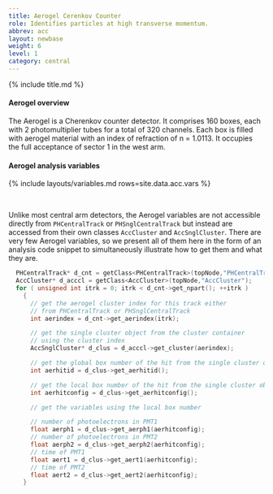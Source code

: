```yaml
---
title: Aerogel Cerenkov Counter
role: Identifies particles at high transverse momentum.
abbrev: acc
layout: newbase
weight: 6
level: 1
category: central
---
```


{% include title.md %}

#### Aerogel overview

The Aerogel is a Cherenkov counter detector.  It comprises 160 boxes, each with 2
photomultiplier tubes for a total of 320 channels.  Each box is filled with aerogel
material with an index of refraction of n = 1.0113.  It occupies the full acceptance of
sector 1 in the west arm.



#### Aerogel analysis variables

{% include layouts/variables.md rows=site.data.acc.vars %}

<br>

Unlike most central arm detectors, the Aerogel variables are not accessible directly from
`PHCentralTrack` or `PHSnglCentralTrack` but instead are accessed from their own classes
`AccCluster` and `AccSnglCluster`.  There are very few Aerogel variables, so we present
all of them here in the form of an analysis code snippet to simultaneously illustrate how
to get them and what they are.


```c++
  PHCentralTrack* d_cnt = getClass<PHCentralTrack>(topNode,"PHCentralTrack");
  AccCluster* d_acccl = getClass<AccCluster>(topNode,"AccCluster");
  for ( unsigned int itrk = 0; itrk < d_cnt->get_npart(); ++itrk )
    {
      // get the aerogel cluster index for this track either
      // from PHCentralTrack or PHSnglCentralTrack
      int aerindex = d_cnt->get_aerindex(itrk);

      // get the single cluster object from the cluster container
      // using the cluster index
      AccSnglCluster* d_clus = d_acccl->get_cluster(aerindex);

      // get the global box number of the hit from the single cluster object
      int aerhitid = d_clus->get_aerhitid();

      // get the local box number of the hit from the single cluster object
      int aerhitconfig = d_clus->get_aerhitconfig();

      // get the variables using the local box number

      // number of photoelectrons in PMT1
      float aerph1 = d_clus->get_aerph1(aerhitconfig);
      // number of photoelectrons in PMT2
      float aerph2 = d_clus->get_aerph2(aerhitconfig);
      // time of PMT1
      float aert1 = d_clus->get_aert1(aerhitconfig);
      // time of PMT2
      float aert2 = d_clus->get_aert2(aerhitconfig);
    }
```

